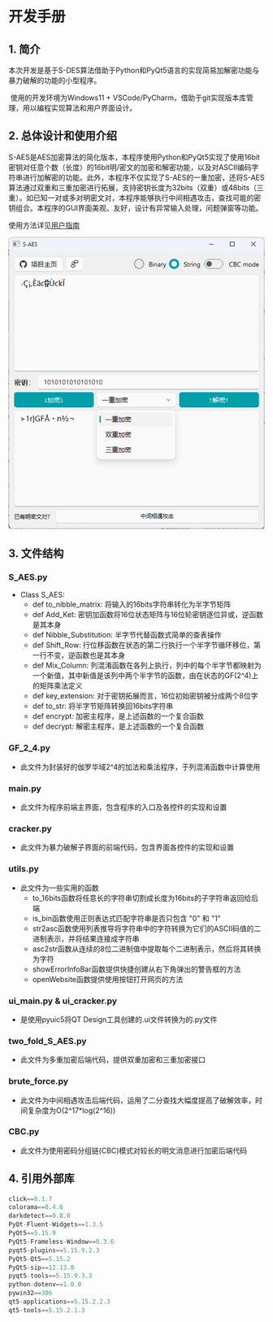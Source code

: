 # 开发手册



## 1. 简介

​	本次开发是基于S-DES算法借助于Python和PyQt5语言的实现简易加解密功能与暴力破解的功能的小型程序。

​	使用的开发环境为Windows11 + VSCode/PyCharm，借助于git实现版本库管理，用以编程实现算法和用户界面设计。



## 2. 总体设计和使用介绍

​	S-AES是AES加密算法的简化版本，本程序使用Python和PyQt5实现了使用16bit密钥对任意个数（长度）的16bit明/密文的加密和解密功能，以及对ASCII编码字符串进行加解密的功能。此外，本程序不仅实现了S-AES的一重加密，还将S-AES算法通过双重和三重加密进行拓展，支持密钥长度为32bits（双重）或48bits（三重）。如已知一对或多对明密文对，本程序能够执行中间相遇攻击，查找可能的密钥组合。本程序的GUI界面美观、友好，设计有异常输入处理，问题弹窗等功能。

使用方法详见[用户指南](用户指南.md)

![image-20231108011053655](assets/image-20231108011053655.png)



## 3. 文件结构

### S_AES.py

- Class S_AES:
  - def to_nibble_matrix: 将输入的16bits字符串转化为半字节矩阵
  - def Add_Ket: 密钥加函数将16位状态矩阵与16位轮密钥逐位异或，逆函数是其本身
  - def Nibble_Substitution: 半字节代替函数式简单的查表操作
  - def Shift_Row: 行位移函数在状态的第二行执行一个半字节循环移位，第一行不变，逆函数也是其本身
  - def Mix_Column: 列混淆函数在各列上执行，列中的每个半字节都映射为一个新值，其中新值是该列中两个半字节的函数，由在状态的GF(2^4)上的矩阵乘法定义
  - def key_extension: 对于密钥拓展而言，16位初始密钥被分成两个8位字
  - def to_str: 将半字节矩阵转换回16bits字符串
  - def encrypt: 加密主程序，是上述函数的一个复合函数
  - def decrypt: 解密主程序，是上述函数的一个复合函数

### GF_2_4.py

- 此文件为封装好的伽罗华域2^4的加法和乘法程序，于列混淆函数中计算使用

### main.py

- 此文件为程序前端主界面，包含程序的入口及各控件的实现和设置

### cracker.py

- 此文件为暴力破解子界面的前端代码，包含界面各控件的实现和设置

### utils.py

- 此文件为一些实用的函数
  - to_16bits函数将任意长的字符串切割成长度为16bits的子字符串返回给后端
  - is_bin函数使用正则表达式匹配字符串是否只包含 "0" 和 "1"
  - str2asc函数使用列表推导将字符串中的字符转换为它们的ASCII码值的二进制表示，并将结果连接成字符串
  - asc2str函数从连续的8位二进制值中提取每个二进制表示，然后将其转换为字符
  - showErrorInfoBar函数提供快捷创建从右下角弹出的警告框的方法
  - openWebsite函数提供使用按钮打开网页的方法

### ui_main.py & ui_cracker.py

- 是使用pyuic5将QT Design工具创建的.ui文件转换为的.py文件

### two_fold_S_AES.py

- 此文件为多重加密后端代码，提供双重加密和三重加密接口

### brute_force.py

- 此文件为中间相遇攻击后端代码，运用了二分查找大幅度提高了破解效率，时间复杂度为O(2^17*log(2^16))

### CBC.py

- 此文件为使用密码分组链(CBC)模式对较长的明文消息进行加密后端代码

## 4. 引用外部库

```python
click==8.1.7
colorama==0.4.6
darkdetect==0.8.0
PyQt-Fluent-Widgets==1.3.5
PyQt5==5.15.9
PyQt5-Frameless-Window==0.3.6
pyqt5-plugins==5.15.9.2.3
PyQt5-Qt5==5.15.2
PyQt5-sip==12.13.0
pyqt5-tools==5.15.9.3.3
python-dotenv==1.0.0
pywin32==306
qt5-applications==5.15.2.2.3
qt5-tools==5.15.2.1.3
```
